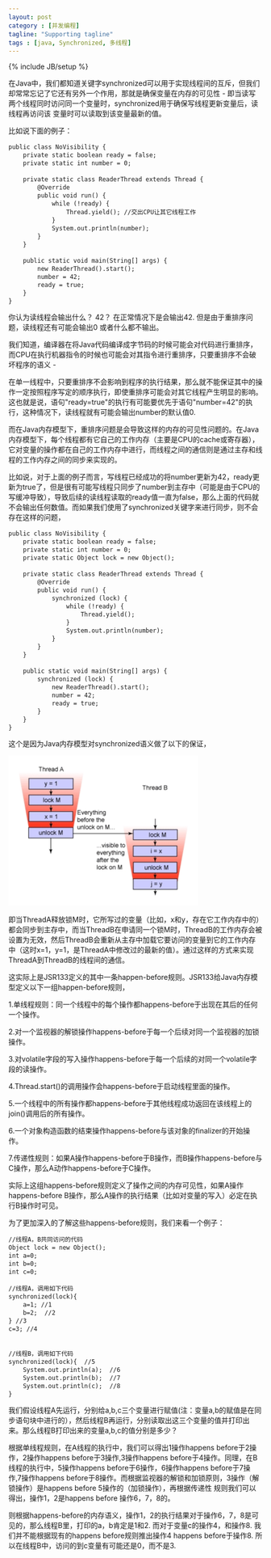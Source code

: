 ```yaml
---
layout: post
category : [并发编程]
tagline: "Supporting tagline"
tags : [java, Synchronized, 多线程]
---
```

{% include JB/setup %}

在Java中，我们都知道关键字synchronized可以用于实现线程间的互斥，但我们却常常忘记了它还有另外一个作用，那就是确保变量在内存的可见性 - 即当读写两个线程同时访问同一个变量时，synchronized用于确保写线程更新变量后，读线程再访问该 变量时可以读取到该变量最新的值。

比如说下面的例子：

    public class NoVisibility {
        private static boolean ready = false;
        private static int number = 0;

        private static class ReaderThread extends Thread {
            @Override
            public void run() {
                while (!ready) {
                    Thread.yield(); //交出CPU让其它线程工作
                }
                System.out.println(number);
            }
        }

        public static void main(String[] args) {
            new ReaderThread().start();
            number = 42;
            ready = true;
        }
    }

你认为读线程会输出什么？ 42？ 在正常情况下是会输出42. 但是由于重排序问题，读线程还有可能会输出0 或者什么都不输出。

我们知道，编译器在将Java代码编译成字节码的时候可能会对代码进行重排序，而CPU在执行机器指令的时候也可能会对其指令进行重排序，只要重排序不会破坏程序的语义 -

在单一线程中，只要重排序不会影响到程序的执行结果，那么就不能保证其中的操作一定按照程序写定的顺序执行，即使重排序可能会对其它线程产生明显的影响。
这也就是说，语句"ready=true"的执行有可能要优先于语句"number=42"的执行，这种情况下，读线程就有可能会输出number的默认值0.

而在Java内存模型下，重排序问题是会导致这样的内存的可见性问题的。在Java内存模型下，每个线程都有它自己的工作内存（主要是CPU的cache或寄存器），它对变量的操作都在自己的工作内存中进行，而线程之间的通信则是通过主存和线程的工作内存之间的同步来实现的。

比如说，对于上面的例子而言，写线程已经成功的将number更新为42，ready更新为true了，但是很有可能写线程只同步了number到主存中（可能是由于CPU的写缓冲导致），导致后续的读线程读取的ready值一直为false，那么上面的代码就不会输出任何数值。而如果我们使用了synchronized关键字来进行同步，则不会存在这样的问题，

    public class NoVisibility {
        private static boolean ready = false;
        private static int number = 0;
        private static Object lock = new Object();

        private static class ReaderThread extends Thread {
            @Override
            public void run() {
                synchronized (lock) {
                    while (!ready) {
                        Thread.yield();
                    }
                    System.out.println(number);
                }
            }
        }

        public static void main(String[] args) {
            synchronized (lock) {
                new ReaderThread().start();
                number = 42;
                ready = true;
            }
        }
    }
    
这个是因为Java内存模型对synchronized语义做了以下的保证，

![multithread](/img/multithread/1.png)

即当ThreadA释放锁M时，它所写过的变量（比如，x和y，存在它工作内存中的）都会同步到主存中，而当ThreadB在申请同一个锁M时，ThreadB的工作内存会被设置为无效，然后ThreadB会重新从主存中加载它要访问的变量到它的工作内存中（这时x=1，y=1，是ThreadA中修改过的最新的值）。通过这样的方式来实现ThreadA到ThreadB的线程间的通信。

这实际上是JSR133定义的其中一条happen-before规则。JSR133给Java内存模型定义以下一组happen-before规则，

1.单线程规则：同一个线程中的每个操作都happens-before于出现在其后的任何一个操作。

2.对一个监视器的解锁操作happens-before于每一个后续对同一个监视器的加锁操作。

3.对volatile字段的写入操作happens-before于每一个后续的对同一个volatile字段的读操作。

4.Thread.start()的调用操作会happens-before于启动线程里面的操作。

5.一个线程中的所有操作都happens-before于其他线程成功返回在该线程上的join()调用后的所有操作。

6.一个对象构造函数的结束操作happens-before与该对象的finalizer的开始操作。

7.传递性规则：如果A操作happens-before于B操作，而B操作happens-before与C操作，那么A动作happens-before于C操作。

实际上这组happens-before规则定义了操作之间的内存可见性，如果A操作happens-before B操作，那么A操作的执行结果（比如对变量的写入）必定在执行B操作时可见。

为了更加深入的了解这些happens-before规则，我们来看一个例子：

    //线程A，B共同访问的代码
    Object lock = new Object();
    int a=0;
    int b=0;
    int c=0;

    //线程A，调用如下代码
    synchronized(lock){
        a=1; //1
        b=2;  //2
    } //3
    c=3; //4


    //线程B，调用如下代码
    synchronized(lock){  //5
        System.out.println(a);  //6
        System.out.println(b);  //7
        System.out.println(c);  //8
    }
    
我们假设线程A先运行，分别给a,b,c三个变量进行赋值(注：变量a,b的赋值是在同步语句块中进行的），然后线程B再运行，分别读取出这三个变量的值并打印出来。那么线程B打印出来的变量a,b,c的值分别是多少？

根据单线程规则，在A线程的执行中，我们可以得出1操作happens before于2操作，2操作happens before于3操作,3操作happens before于4操作。同理，在B线程的执行中，5操作happens before于6操作，6操作happens before于7操作,7操作happens before于8操作。而根据监视器的解锁和加锁原则，3操作（解锁操作）是happens before 5操作的（加锁操作），再根据传递性 规则我们可以得出，操作1，2是happens before 操作6，7，8的。

则根据happens-before的内存语义，操作1，2的执行结果对于操作6，7，8是可见的，那么线程B里，打印的a，b肯定是1和2. 而对于变量c的操作4，和操作8. 我们并不能根据现有的happens before规则推出操作4 happens before于操作8. 所以在线程B中，访问的到c变量有可能还是0，而不是3.